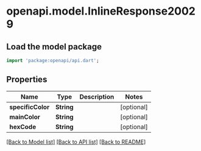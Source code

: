 # openapi.model.InlineResponse20029

## Load the model package
```dart
import 'package:openapi/api.dart';
```

## Properties
Name | Type | Description | Notes
------------ | ------------- | ------------- | -------------
**specificColor** | **String** |  | [optional] 
**mainColor** | **String** |  | [optional] 
**hexCode** | **String** |  | [optional] 

[[Back to Model list]](../README.md#documentation-for-models) [[Back to API list]](../README.md#documentation-for-api-endpoints) [[Back to README]](../README.md)



